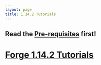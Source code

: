 ```yaml
---
layout: page
title: 1.14.2 Tutorials
---
```


## Read the [Pre-requisites](https://cadiboo.github.io/tutorials/Pre-requisites) first!

# [Forge 1.14.2 Tutorials](/tutorials/1.14.2/forge/)
